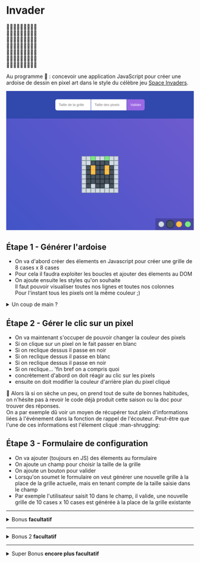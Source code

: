 # Invader

:black_square_button::black_square_button::black_square_button::black_square_button::black_square_button::black_square_button::black_square_button::black_square_button::black_square_button:  
:black_square_button::black_square_button::white_square_button::white_square_button::white_square_button::white_square_button::white_square_button::black_square_button::black_square_button:  
:black_square_button::black_square_button::white_square_button::large_orange_diamond::white_square_button::large_orange_diamond::white_square_button::black_square_button::black_square_button:  
:black_square_button::white_square_button::white_square_button::white_square_button::white_square_button::white_square_button::white_square_button::white_square_button::black_square_button:  
:black_square_button::black_square_button::white_square_button::black_square_button::white_square_button::black_square_button::white_square_button::black_square_button::black_square_button:  
:black_square_button::white_square_button::black_square_button::black_square_button::white_square_button::black_square_button::black_square_button::white_square_button::black_square_button:  
:black_square_button::black_square_button::black_square_button::black_square_button::black_square_button::black_square_button::black_square_button::black_square_button::black_square_button:

Au programme :space_invader: : concevoir une application JavaScript pour créer une ardoise de dessin en pixel art dans le style du célèbre jeu [Space Invaders](https://fr.wikipedia.org/wiki/Space_Invaders).

![rendu](resultat.png)

## Étape 1 - Générer l'ardoise

- On va d'abord créer des élements en Javascript pour créer une grille de 8 cases x 8 cases
- Pour cela il faudra exploiter les boucles et ajouter des élements au DOM
- On ajoute ensuite les styles qu'on souhaite  
Il faut pouvoir visualiser toutes nos lignes et toutes nos colonnes  
Pour l'instant tous les pixels ont la même couleur ;)

<details><summary>
Un coup de main ?
</summary>

En pratique, comment s'y prendre 🤯 ?

Une technique consiste à:
- d'abord implémenter la structure désirée **directement** dans le fichier HTML (partie exploratoire), gérer les styles, etc...
- lorsqu'on est satisfait, on essaie alors d'obtenir cette même structure **mais** uniquement à l'aide du code JS, en insérant les éléments dans le DOM.
- puis on n'oublie pas de supprimer la structure qu'on avait hard-codé dans le HTML. Plus besoin !

</details>

## Étape 2 - Gérer le clic sur un pixel

- On va maintenant s'occuper de pouvoir changer la couleur des pixels
- Si on clique sur un pixel on le fait passer en blanc
- Si on reclique dessus il passe en noir
- Si on reclique dessus il passe en blanc
- Si on reclique dessus il passe en noir
- Si on reclique... 'fin bref on a compris quoi
- concrètement d'abord on doit réagir au clic sur les pixels
- ensuite on doit modifier la couleur d'arrière plan du pixel cliqué  

:thinking: Alors là si on sèche un peu, on prend tout de suite de bonnes habitudes, on n'hésite pas à revoir le code déjà produit cette saison ou la doc pour trouver des réponses.  
On a par exemple dû voir un moyen de récupérer tout plein d'informations liées à l'événement dans la fonction de rappel de l'écouteur.
Peut-être que l'une de ces informations est l'élement cliqué :man-shrugging:

## Étape 3 - Formulaire de configuration

- On va ajouter (toujours en JS) des élements au formulaire
- On ajoute un champ pour choisir la taille de la grille
- On ajoute un bouton pour valider
- Lorsqu'on soumet le formulaire on veut générer une nouvelle grille à la place de la grille actuelle, mais en tenant compte de la taille saisie dans le champ
- Par exemple l'utilisateur saisit 10 dans le champ, il valide, une nouvelle grille de 10 cases x 10 cases est générée à la place de la grille existante

---

<details>
<summary>
  Bonus <strong>facultatif</strong>
</summary>

## Un peu de rangements

- Si vous êtes arrivés jusqu'ici, déjà bravo :tada:
- Les bonus ne sont que des bonus, prenez le temps de savourer x)
- Bon si vous en voulez encore, pourquoi pas, par exemple vous pourriez déjà ranger un peu votre code ?
- On va organiser nos données et nos fonctions dans ce qu'on appelle un module, c'est à dire un gros objet avec des propriétés et des méthodes. Enfin je dis _on_, mais c'est à vous de jouer ;)

:bulb: L'idée ici, c'est de créer un objet unique _app_ où toutes vos variables deviennent des propriétés et toutes vos fonctions deviennent des méthodes. Et toutes les fonctions que vous appelez pour "initialiser" l'application, vous allez les ranger dans une dernière méthode nommée sobrement `init`. Tout en bas de votre code, il restera à appeler cette fonction : `app.init()`. Et tout sera bien rangé :tada:

</details>


---

<details>
<summary>
  Bonus 2 <strong>facultatif</strong>
</summary>

## Taille des pixels

- On ajoute un champ en plus pour choisir la taille des pixels
- Exemple : on met 4 pour la taille de la grille, 25 pour la taille des pixels, on valide => on obtient une grille de 4 cases x 4 cases de 25 pixels de large et de haut chacune

</details>

---

<details>

<summary>
  Super Bonus <strong>encore plus facultatif</strong>
</summary>

## Palette de couleurs

- On veut désormais laisser l'utilisateur choisir la couleur qui sera appliquée au clic sur un pixel
- On va gérer 4 styles de pixels :
```
styles: [
    'plain',
    'empty',
    'light',
    'highlight',
],
```
- On ajoute cette propriété à l'objet `app`
- On doit permettre à l'utilisateur de choisir parmi ces 4 styles, une fois choisi, il peut cliquer sur des pixels pour leur appliquer une classe en fonction du style sélectionné.
- En CSS on associe une couleur à chaque style

</details>

 